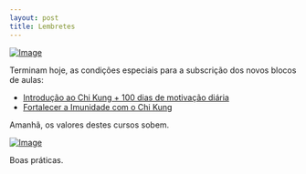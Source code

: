 ```yaml
---
layout: post
title: Lembretes
---
```

<a href="http://www.auplod.com/i-pdalou50550.html"><img src="http://www.auplod.com/u/pdalou50550.png" alt="Image" border="0" /></a>

Terminam hoje, as condições especiais para a subscrição dos novos blocos de aulas:  

+ [Introdução ao Chi Kung + 100 dias de motivação diária](http://lourencoazevedo.com/zero.html#signup)
+ [Fortalecer a Imunidade com o Chi Kung](http://lourencoazevedo.com/imunidade.html#signup)

Amanhã, os valores destes cursos sobem. 

<a href="http://www.auplod.com/i-podual5054e.html"><img src="http://www.auplod.com/u/podual5054e.png" alt="Image" border="0" /></a>

Boas práticas. 